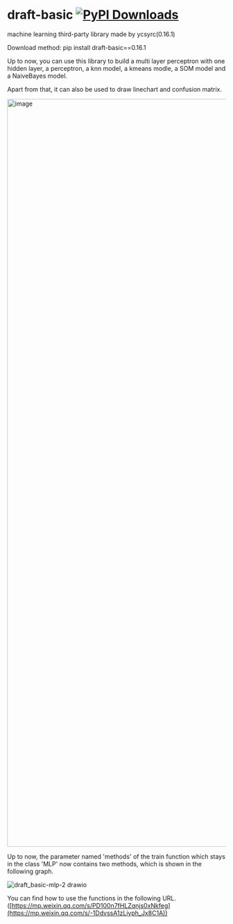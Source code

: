 # draft-basic  [![PyPI Downloads](https://static.pepy.tech/badge/draft-basic)](https://pepy.tech/projects/draft-basic)
machine learning third-party library made by ycsyrc(0.16.1)

Download method: pip install draft-basic==0.16.1

Up to now, you can use this library to build a multi layer perceptron with one hidden layer, a perceptron, a knn model, a kmeans modle, a SOM model and a NaiveBayes model.

Apart from that, it can also be used to draw linechart and confusion matrix.

<img width="811" height="1722" alt="image" src="https://github.com/user-attachments/assets/e87db982-8a5e-49f7-beab-fde5363465be" />

Up to now, the parameter named 'methods' of the train function which stays in the class 'MLP' now contains two methods, which is shown in the following graph.

![draft_basic-mlp-2 drawio](https://github.com/user-attachments/assets/a22ccd85-bb10-4bb4-bd7b-25f94e657539)

You can find how to use the functions in the following URL.
([https://mp.weixin.qq.com/s/PD100n7fHLZqnjs0xNkfeg](https://mp.weixin.qq.com/s/-1DdvssA1zLiyph_Jx8C1A))
